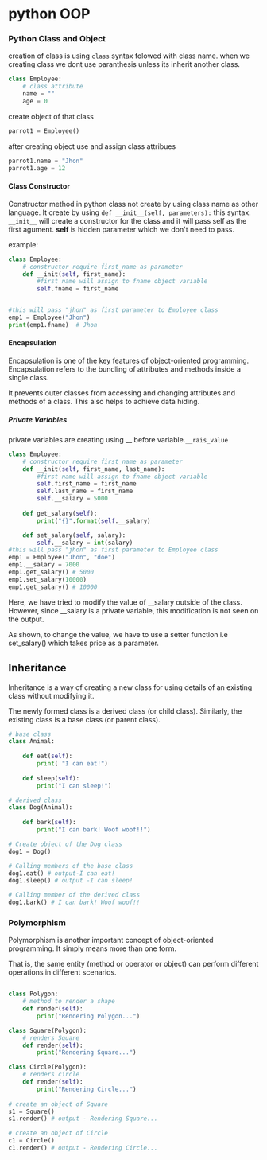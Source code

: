 # python OOP

### Python Class and Object

creation of class is using `class` syntax folowed with class name. when we creating class we dont use paranthesis unless its inherit another class.

```python
class Employee:
    # class attribute
    name = ""
    age = 0    
```

create object of that class
```python
parrot1 = Employee()
```

after creating object use and assign class attribues 
```python
parrot1.name = "Jhon"
parrot1.age = 12
```

#### Class Constructor

Constructor method in python class not create by using class name as other language. It create by using
 ``` def __init__(self, parameters): ```
this syntax. ```__init__``` will create a constructor for the class and it will pass self as the first agument. __self__ is hidden parameter which we don't need to pass. 

example:

```python
class Employee:
    # constructor require first_name as parameter
    def __init(self, first_name):
        #first name will assign to fname object variable
        self.fname = first_name


#this will pass "jhon" as first parameter to Employee class
emp1 = Employee("Jhon")
print(emp1.fname)  # Jhon
```


#### Encapsulation
Encapsulation is one of the key features of object-oriented programming. Encapsulation refers to the bundling of attributes and methods inside a single class.

It prevents outer classes from accessing and changing attributes and methods of a class. This also helps to achieve data hiding.

##### Private Variables

private variables are creating using __ before variable.``` __rais_value ```

```python
class Employee:
    # constructor require first_name as parameter
    def __init(self, first_name, last_name):
        #first name will assign to fname object variable
        self.first_name = first_name
        self.last_name = first_name
        self.__salary = 5000
    
    def get_salary(self):
        print("{}".format(self.__salary)

    def set_salary(self, salary):
        self.__salary = int(salary)
#this will pass "jhon" as first parameter to Employee class
emp1 = Employee("Jhon", "doe")
emp1.__salary = 7000
emp1.get_salary() # 5000 
emp1.set_salary(10000)
emp1.get_salary() # 10000 
```

Here, we have tried to modify the value of __salary outside of the class. However, since __salary is a private variable, this modification is not seen on the output.

As shown, to change the value, we have to use a setter function i.e set_salary() which takes price as a parameter.



## Inheritance
Inheritance is a way of creating a new class for using details of an existing class without modifying it.

The newly formed class is a derived class (or child class). Similarly, the existing class is a base class (or parent class).

```python
# base class
class Animal:
    
    def eat(self):
        print( "I can eat!")
    
    def sleep(self):
        print("I can sleep!")

# derived class
class Dog(Animal):
    
    def bark(self):
        print("I can bark! Woof woof!!")

# Create object of the Dog class
dog1 = Dog()

# Calling members of the base class
dog1.eat() # output-I can eat!
dog1.sleep() # output -I can sleep!

# Calling member of the derived class
dog1.bark() # I can bark! Woof woof!!
```

### Polymorphism

Polymorphism is another important concept of object-oriented programming. It simply means more than one form.

That is, the same entity (method or operator or object) can perform different operations in different scenarios.

```python

class Polygon:
    # method to render a shape
    def render(self):
        print("Rendering Polygon...")

class Square(Polygon):
    # renders Square
    def render(self):
        print("Rendering Square...")

class Circle(Polygon):
    # renders circle
    def render(self):
        print("Rendering Circle...")
    
# create an object of Square
s1 = Square()
s1.render() # output - Rendering Square...

# create an object of Circle
c1 = Circle()
c1.render() # output - Rendering Circle...
```

